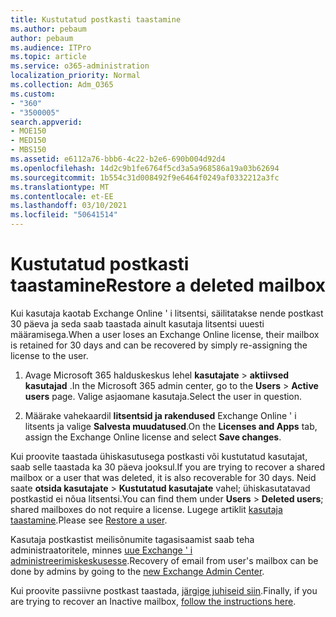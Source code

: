 ```yaml
---
title: Kustutatud postkasti taastamine
ms.author: pebaum
author: pebaum
ms.audience: ITPro
ms.topic: article
ms.service: o365-administration
localization_priority: Normal
ms.collection: Adm_O365
ms.custom:
- "360"
- "3500005"
search.appverid:
- MOE150
- MED150
- MBS150
ms.assetid: e6112a76-bbb6-4c22-b2e6-690b004d92d4
ms.openlocfilehash: 14d2c9b1fe6764f5cd3a5a968586a19a03b62694
ms.sourcegitcommit: 1b554c31d008492f9e6464f0249af0332212a3fc
ms.translationtype: MT
ms.contentlocale: et-EE
ms.lasthandoff: 03/10/2021
ms.locfileid: "50641514"
---
```

# <a name="restore-a-deleted-mailbox"></a><span data-ttu-id="d5e0b-102">Kustutatud postkasti taastamine</span><span class="sxs-lookup"><span data-stu-id="d5e0b-102">Restore a deleted mailbox</span></span>

<span data-ttu-id="d5e0b-103">Kui kasutaja kaotab Exchange Online ' i litsentsi, säilitatakse nende postkast 30 päeva ja seda saab taastada ainult kasutaja litsentsi uuesti määramisega.</span><span class="sxs-lookup"><span data-stu-id="d5e0b-103">When a user loses an Exchange Online license, their mailbox is retained for 30 days and can be recovered by simply re-assigning the license to the user.</span></span>
  
1. <span data-ttu-id="d5e0b-104">Avage Microsoft 365 halduskeskus lehel **kasutajate** \> **aktiivsed kasutajad** .</span><span class="sxs-lookup"><span data-stu-id="d5e0b-104">In the Microsoft 365 admin center, go to the **Users** \> **Active users** page.</span></span> <span data-ttu-id="d5e0b-105">Valige asjaomane kasutaja.</span><span class="sxs-lookup"><span data-stu-id="d5e0b-105">Select the user in question.</span></span>

2. <span data-ttu-id="d5e0b-106">Määrake vahekaardil **litsentsid ja rakendused** Exchange Online ' i litsents ja valige **Salvesta muudatused**.</span><span class="sxs-lookup"><span data-stu-id="d5e0b-106">On the **Licenses and Apps** tab, assign the Exchange Online license and select **Save changes**.</span></span>

<span data-ttu-id="d5e0b-107">Kui proovite taastada ühiskasutusega postkasti või kustutatud kasutajat, saab selle taastada ka 30 päeva jooksul.</span><span class="sxs-lookup"><span data-stu-id="d5e0b-107">If you are trying to recover a shared mailbox or a user that was deleted, it is also recoverable for 30 days.</span></span> <span data-ttu-id="d5e0b-108">Neid saate **otsida kasutajate** \> **Kustutatud kasutajate** vahel; ühiskasutatavad postkastid ei nõua litsentsi.</span><span class="sxs-lookup"><span data-stu-id="d5e0b-108">You can find them under **Users** \> **Deleted users**; shared mailboxes do not require a license.</span></span> <span data-ttu-id="d5e0b-109">Lugege artiklit [kasutaja taastamine](https://docs.microsoft.com/microsoft-365/admin/add-users/restore-user).</span><span class="sxs-lookup"><span data-stu-id="d5e0b-109">Please see [Restore a user](https://docs.microsoft.com/microsoft-365/admin/add-users/restore-user).</span></span>

<span data-ttu-id="d5e0b-110">Kasutaja postkastist meilisõnumite tagasisaamist saab teha administraatoritele, minnes [uue Exchange ' i administreerimiskeskusesse](https://techcommunity.microsoft.com/t5/exchange-team-blog/a-new-recoverableitems-experience-comes-to-exchange-online/ba-p/1505353).</span><span class="sxs-lookup"><span data-stu-id="d5e0b-110">Recovery of email from user's mailbox can be done by admins by going to the [new Exchange Admin Center](https://techcommunity.microsoft.com/t5/exchange-team-blog/a-new-recoverableitems-experience-comes-to-exchange-online/ba-p/1505353).</span></span>

<span data-ttu-id="d5e0b-111">Kui proovite passiivne postkast taastada, [järgige juhiseid siin](https://docs.microsoft.com/microsoft-365/compliance/recover-an-inactive-mailbox).</span><span class="sxs-lookup"><span data-stu-id="d5e0b-111">Finally, if you are trying to recover an Inactive mailbox, [follow the instructions here](https://docs.microsoft.com/microsoft-365/compliance/recover-an-inactive-mailbox).</span></span>
  

